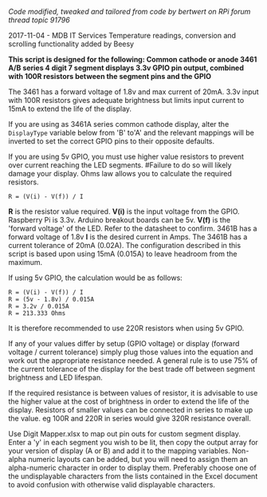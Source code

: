 *Code modified, tweaked and tailored from code by bertwert 
on RPi forum thread topic 91796*

2017-11-04 - MDB IT Services
Temperature readings, conversion and scrolling functionality added by Beesy

**This script is designed for the following:
Common cathode or anode 3461 A/B series 4 digit 7 segment displays
3.3v GPIO pin output, combined with 100R resistors between the segment pins and the GPIO**

The 3461 has a forward voltage of 1.8v and max current of 20mA. 3.3v input with 100R resistors
gives adequate brightness but limits input current to 15mA to extend the life of the display.

If you are using as 3461A series common cathode display, alter
the `DisplayType` variable below from 'B' to'A' and the relevant mappings
will be inverted to set the correct GPIO pins to their opposite defaults.

If you are using 5v GPIO, you must use higher value resistors to prevent over current reaching the LED segments.
#Failure to do so will likely damage your display. Ohms law allows you to calculate the required resistors.

`R = (V(i) - V(f)) / I`

**R** is the resistor value required.
**V(i)** is the input voltage from the GPIO. Raspberry Pi is 3.3v. Arduino breakout boards can be 5v.
**V(f)** is the 'forward voltage' of the LED. Refer to the datasheet to confirm. 3461B has a forward voltage of 1.8v
**I** is the desired current in Amps. The 3461B has a current tolerance of 20mA (0.02A).
The configuration described in this script is based upon using 15mA (0.015A) to leave headroom from the maximum.

If using 5v GPIO, the calculation would be as follows:

```
R = (V(i) - V(f)) / I
R = (5v - 1.8v) / 0.015A
R = 3.2v / 0.015A
R = 213.333 Ohms
```
It is therefore recommended to use 220R resistors when using 5v GPIO.

If any of your values differ by setup (GPIO voltage) or display (forward voltage / current tolerance)
simply plug those values into the equation and work out the appropriate resistance needed.
A general rule is to use 75% of the current tolerance of the display for the best trade off
between segment brightness and LED lifespan.

If the required resistance is between values of resistor, it is advisable to use the higher value
at the cost of brightness in order to extend the life of the display. Resistors of smaller values can be
connected in series to make up the value. eg 100R and 220R in series would give 320R resistance overall.

Use Digit Mapper.xlsx to map out pin outs for custom segment display. Enter a 'y' in each segment you wish to be lit, 
then copy the output array for your version of display (A or B) and add it to the mapping variables. Non-alpha numeric 
layouts can be added, but you will need to assign them an alpha-numeric character in order to display them. 
Preferably choose one of the undisplayable characters from the lists contained in the Excel document to avoid confusion 
with otherwise valid displayable characters.
